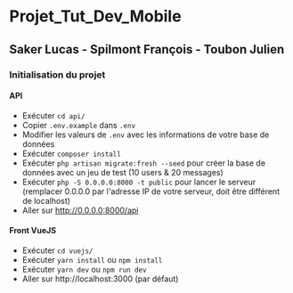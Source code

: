 # Projet_Tut_Dev_Mobile

## Saker Lucas - Spilmont François - Toubon Julien

### Initialisation du projet

#### API

* Exécuter `cd api/`
* Copier `.env.example` dans `.env`
* Modifier les valeurs de `.env` avec les informations de votre base de données
* Exécuter `composer install`
* Exécuter `php artisan migrate:fresh --seed` pour créer la base de données avec un jeu de test (10 users & 20 messages)
* Exécuter `php -S 0.0.0.0:8000 -t public` pour lancer le serveur (remplacer 0.0.0.0 par l'adresse IP de votre serveur, doit être différent de localhost)
* Aller sur http://0.0.0.0:8000/api

#### Front VueJS

* Exécuter `cd vuejs/`
* Exécuter `yarn install` ou `npm install`
* Exécuter `yarn dev` ou `npm run dev`
* Aller sur http://localhost:3000 (par défaut)